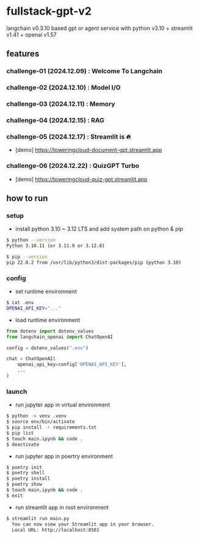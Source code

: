 # fullstack-gpt-v2
langchain v0.3.10 based gpt or agent service with python v3.10 + streamlit v1.41 + openai v1.57


## features

### challenge-01 (2024.12.09) : Welcome To Langchain
### challenge-02 (2024.12.10) : Model I/O
### challenge-03 (2024.12.11) : Memory
### challenge-04 (2024.12.15) : RAG
### challenge-05 (2024.12.17) : Streamlit is 🔥
-   [demo] https://toweringcloud-document-gpt.streamlit.app
### challenge-06 (2024.12.22) : QuizGPT Turbo
-   [demo] https://toweringcloud-quiz-gpt.streamlit.app


## how to run

### setup

-   install python 3.10 ~ 3.12 LTS and add system path on python & pip

```sh
$ python --version
Python 3.10.11 (or 3.11.9 or 3.12.8)

$ pip --version
pip 22.0.2 from /usr/lib/python3/dist-packages/pip (python 3.10)
```

### config

-   set runtime environment

```sh
$ cat .env
OPENAI_API_KEY="..."
```

-   load runtime environment

```python
from dotenv import dotenv_values
from langchain_openai import ChatOpenAI

config = dotenv_values(".env")

chat = ChatOpenAI(
    openai_api_key=config['OPENAI_API_KEY'],
    ...
)
```

### launch

-   run jupyter app in virtual environment

```sh
$ python -m venv .venv
$ source env/bin/activate
$ pip install -r requirements.txt
$ pip list
$ touch main.ipynb && code .
$ deactivate
```

-   run jupyter app in poertry environment

```sh
$ poetry init
$ poetry shell
$ poetry install
$ poetry show
$ touch main.ipynb && code .
$ exit
```

-   run streamlit app in root environment

```sh
$ streamlit run main.py
  You can now view your Streamlit app in your browser.
  Local URL: http://localhost:8501
```
